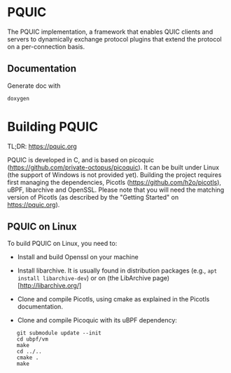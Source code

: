 # PQUIC

The PQUIC implementation, a framework that enables QUIC clients and servers to dynamically exchange protocol plugins that extend the protocol on a per-connection basis.

## Documentation

Generate doc with 
```bash
doxygen
```

# Building PQUIC

TL;DR: https://pquic.org

PQUIC is developed in C, and is based on picoquic (https://github.com/private-octopus/picoquic).
It can be built under Linux (the support of Windows is not provided yet).
Building the project requires first managing the dependencies, Picotls (https://github.com/h2o/picotls), uBPF, libarchive
and OpenSSL.
Please note that you will need the matching version of Picotls (as described by the "Getting Started" on https://pquic.org).

## PQUIC on Linux

To build PQUIC on Linux, you need to:

 * Install and build Openssl on your machine

 * Install libarchive. It is usually found in distribution packages (e.g., `apt install libarchive-dev`) or on (the LibArchive page)[http://libarchive.org/]

 * Clone and compile Picotls, using cmake as explained in the Picotls documentation.

 * Clone and compile Picoquic with its uBPF dependency:
~~~
   git submodule update --init
   cd ubpf/vm
   make
   cd ../..
   cmake .
   make
~~~
